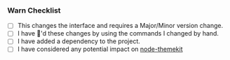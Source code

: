 

### Warn Checklist
- [ ] This changes the interface and requires a Major/Minor version change.
- [ ] I have :tophat:'d these changes by using the commands I changed by hand.
- [ ] I have added a dependency to the project.
- [ ] I have considered any potential impact on [node-themekit](https://github.com/Shopify/node-themekit)
